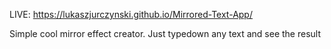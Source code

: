 LIVE: https://lukaszjurczynski.github.io/Mirrored-Text-App/

Simple cool mirror effect creator. Just typedown any text and see the result
